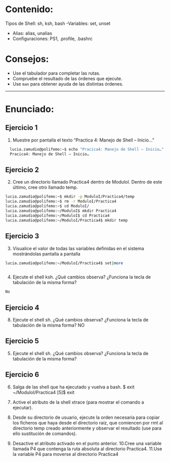# Contenido:

Tipos de Shell: sh, ksh, bash
-Variables: set, unset
- Alias: alias, unalias
- Configuraciones: PS1, .profile, .bashrc


# Consejos:

- Use el tabulador para completar las rutas.
- Compruebe el resultado de las órdenes que ejecute.
- Use `man` para obtener ayuda de las distintas órdenes.
  
---

# Enunciado:

## Ejercicio 1
1. Muestre por pantalla el texto “Practica 4: Manejo de Shell – Inicio…”
```bash 
  lucia.zamudio@polifemo:~$ echo "Pracica4: Manejo de Shell – Inicio…"
  Pracica4: Manejo de Shell – Inicio…
```
## Ejercicio 2
2. Cree un directorio llamado Practica4 dentro de ModuloI. Dentro de este
último, cree otro llamado temp.
```bash
lucia.zamudio@polifemo:~$ mkdir -p ModuloI/Practica4/temp
lucia.zamudio@polifemo:~$ rm -r ModuloI/Practica4
lucia.zamudio@polifemo:~$ cd ModuloI/
lucia.zamudio@polifemo:~/ModuloI$ mkdir Practica4
lucia.zamudio@polifemo:~/ModuloI$ cd Practica4
lucia.zamudio@polifemo:~/ModuloI/Practica4$ mkdir temp
```

## Ejercicio 3
3. Visualice el valor de todas las variables definidas en el sistema
mostrándolas pantalla a pantalla
```bash
lucia.zamudio@polifemo:~/ModuloI/Practica4$ set|more
```

```bash

```

4. Ejecute el shell ksh. ¿Qué cambios observa? ¿Funciona la tecla de
tabulación de la misma forma?
```bash
No
```

## Ejercicio 4
8. Ejecute el shell sh. ¿Qué cambios observa? ¿Funciona la tecla de
tabulación de la misma forma?
NO

## Ejercicio 5
5. Ejecute el shell sh. ¿Qué cambios observa? ¿Funciona la tecla de
tabulación de la misma forma?

## Ejercicio 6
6. Salga de las shell que ha ejecutado y vuelva a bash.
$ exit
~/ModuloI/Practica4 [5]$ exit

8. Active el atributo de la shell xtrace (para mostrar el comando a ejecutar).
9. Desde su directorio de usuario, ejecute la orden necesaria para copiar los
ficheros que haya desde el directorio raíz, que comiencen por rmt al
directorio temp creado anteriormente y observar el resultado (use para ello
sustitución de comandos).
10. Desactive el atributo activado en el punto anterior.
10.Cree una variable llamada P4 que contenga la ruta absoluta al directorio
Practica4.
11.Use la variable P4 para moverse al directorio Practica4
